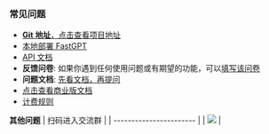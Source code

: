 ### 常见问题

- [**Git 地址**，点击查看项目地址](https://github.com/labring/FastGPT)
- [本地部署 FastGPT](https://doc.tryfastgpt.ai/docs/installation)
- [API 文档](https://doc.tryfastgpt.ai/docs/development/openapi?pre_pathname=%2Fdrive%2Fhome%2F)
- **反馈问卷**: 如果你遇到任何使用问题或有期望的功能，可以[填写该问卷](https://www.wjx.cn/vm/rLIw1uD.aspx#)
- **问题文档**: [先看文档，再提问](https://kjqvjse66l.feishu.cn/docx/HtrgdT0pkonP4kxGx8qcu6XDnGh)
- [点击查看商业版文档](https://doc.tryfastgpt.ai/docs/commercial)
- [计费规则](https://doc.tryfastgpt.ai/docs/pricing/)

**其他问题**
| 扫码进入交流群 |
| ----------------------- |
| ![](https://oss.laf.run/otnvvf-imgs/fastgpt-feishu1.png) |
